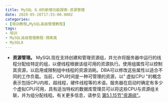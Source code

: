```yaml
---
title: MySQL 8.0的新增功能探索-资源管理
date: 2020-05-26T17:55:00.000Z
categories:
- [培训教程,MySQL高级管理教程]
tags:
- 培训
- MySQL高级管理教程-探索类
- MySQL8
---
```


- **资源管理。** MySQL现在支持创建和管理资源组，并允许将服务器中运行的线程分配给特定的组，以便线程根据该组可用的资源执行。使用组属性可以控制其资源，以启用或限制组中线程的资源消耗。DBA可以修改这些属性以适合不同的工作负载。当前，CPU时间是一种可管理的资源，以" 虚拟CPU "的概念表示包括CPU内核，超线程，硬件线程等的术语。服务器在启动时确定有多少个虚拟CPU可用，具有适当特权的数据库管理员可以将这些CPU与资源组关联，并为组分配线程。有关更多信息，请参见 [第5.1.15节"资源组"](https://dev.mysql.com/doc/refman/8.0/en/resource-groups.html)。
